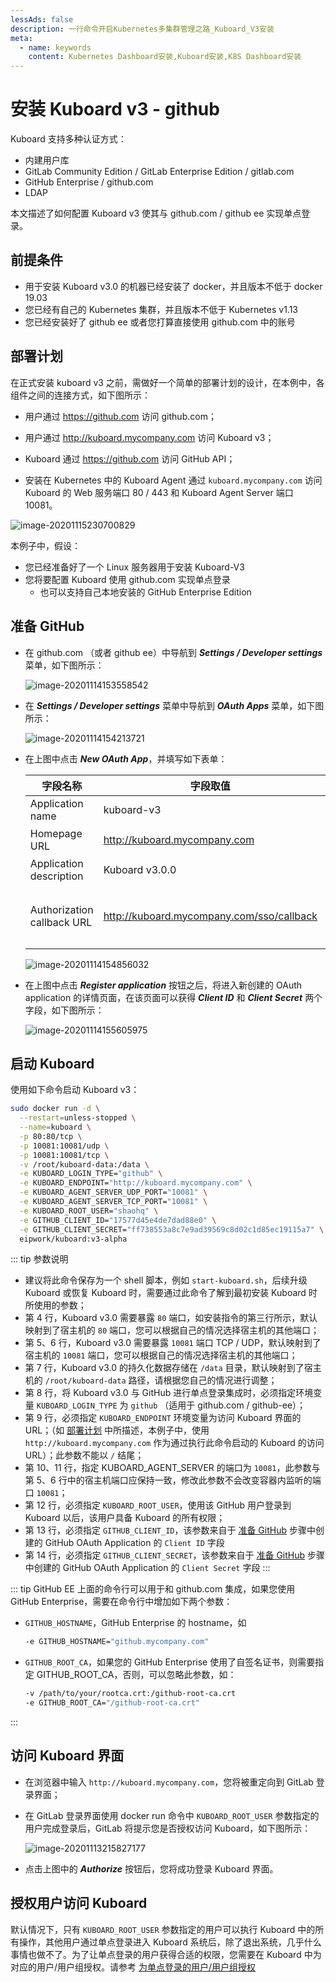 ```yaml
---
lessAds: false
description: 一行命令开启Kubernetes多集群管理之路_Kuboard_V3安装
meta:
  - name: keywords
    content: Kubernetes Dashboard安装,Kuboard安装,K8S Dashboard安装
---
```


# 安装 Kuboard v3 - github

<AdSenseTitle/>


Kuboard 支持多种认证方式：

* 内建用户库
* GitLab Community Edition / GitLab Enterprise Edition / gitlab.com
* GitHub Enterprise / github.com
* LDAP

本文描述了如何配置 Kuboard v3 使其与 github.com / github ee 实现单点登录。

## 前提条件

* 用于安装 Kuboard v3.0 的机器已经安装了 docker，并且版本不低于 docker 19.03
* 您已经有自己的 Kubernetes 集群，并且版本不低于 Kubernetes v1.13
* 您已经安装好了 github ee 或者您打算直接使用 github.com 中的账号

## 部署计划

在正式安装 kuboard v3 之前，需做好一个简单的部署计划的设计，在本例中，各组件之间的连接方式，如下图所示：

* 用户通过 https://github.com 访问 github.com；

* 用户通过 http://kuboard.mycompany.com 访问 Kuboard v3；

* Kuboard 通过 https://github.com 访问 GitHub API；

* 安装在 Kubernetes 中的 Kuboard Agent 通过 `kuboard.mycompany.com` 访问 Kuboard 的 Web 服务端口 80 / 443 和 Kuboard Agent Server 端口 10081。


![image-20201115230700829](./install-github.assets/image-20201115230700829.png)

本例子中，假设：

* 您已经准备好了一个 Linux 服务器用于安装 Kuboard-V3
* 您将要配置 Kuboard 使用 github.com 实现单点登录
  * 也可以支持自己本地安装的 GitHub Enterprise Edition



## 准备 GitHub

* 在 github.com （或者 github ee）中导航到 ***Settings / Developer settings*** 菜单，如下图所示：

  ![image-20201114153558542](./install-github.assets/image-20201114153558542.png)

* 在 ***Settings / Developer settings*** 菜单中导航到 ***OAuth Apps*** 菜单，如下图所示：

  ![image-20201114154213721](./install-github.assets/image-20201114154213721.png)

* 在上图中点击 ***New OAuth App***，并填写如下表单：

  | 字段名称                   | 字段取值                                  | 字段描述                                                     |
  | -------------------------- | ----------------------------------------- | ------------------------------------------------------------ |
  | Application name           | kuboard-v3                                | 标识用，填写任意名称即可                                     |
  | Homepage URL               | http://kuboard.mycompany.com              | 根据 [部署计划](#部署计划)，此处应该填写 http://kuboard.mycompany.com |
  | Application description    | Kuboard v3.0.0                            | 描述，可以为空                                               |
  | Authorization callback URL | http://kuboard.mycompany.com/sso/callback | 根据 [部署计划](#部署计划)，此处应该填写 http://kuboard.mycompany.com/sso/callback，`/sso/callback` 为 Kuboard 中处理 OAuth 回调的 URL 路径 |

  ![image-20201114154856032](./install-github.assets/image-20201114154856032.png)

* 在上图中点击 ***Register application*** 按钮之后，将进入新创建的 OAuth application 的详情页面，在该页面可以获得 ***Client ID*** 和 ***Client Secret*** 两个字段，如下图所示：

  ![image-20201114155605975](./install-github.assets/image-20201114155605975.png)



## 启动 Kuboard 

使用如下命令启动 Kuboard v3：
``` sh
sudo docker run -d \
  --restart=unless-stopped \
  --name=kuboard \
  -p 80:80/tcp \
  -p 10081:10081/udp \
  -p 10081:10081/tcp \
  -v /root/kuboard-data:/data \
  -e KUBOARD_LOGIN_TYPE="github" \
  -e KUBOARD_ENDPOINT="http://kuboard.mycompany.com" \
  -e KUBOARD_AGENT_SERVER_UDP_PORT="10081" \
  -e KUBOARD_AGENT_SERVER_TCP_PORT="10081" \
  -e KUBOARD_ROOT_USER="shaohq" \
  -e GITHUB_CLIENT_ID="17577d45e4de7dad88e0" \
  -e GITHUB_CLIENT_SECRET="ff738553a8c7e9ad39569c8d02c1d85ec19115a7" \
  eipwork/kuboard:v3-alpha
```

::: tip 参数说明
* 建议将此命令保存为一个 shell 脚本，例如 `start-kuboard.sh`，后续升级 Kuboard 或恢复 Kuboard 时，需要通过此命令了解到最初安装 Kuboard 时所使用的参数；
* 第 4 行，Kuboard v3.0 需要暴露 `80` 端口，如安装指令的第三行所示，默认映射到了宿主机的 `80` 端口，您可以根据自己的情况选择宿主机的其他端口；
* 第 5、6 行，Kuboard v3.0 需要暴露 `10081` 端口 TCP / UDP，默认映射到了宿主机的 `10081` 端口，您可以根据自己的情况选择宿主机的其他端口；
* 第 7 行，Kuboard v3.0 的持久化数据存储在 `/data` 目录，默认映射到了宿主机的 `/root/kuboard-data` 路径，请根据您自己的情况进行调整；
* 第 8 行，将 Kuboard v3.0 与 GitHub 进行单点登录集成时，必须指定环境变量 `KUBOARD_LOGIN_TYPE` 为 `github` （适用于 github.com / github-ee）；
* 第 9 行，必须指定 `KUBOARD_ENDPOINT` 环境变量为访问 Kuboard 界面的 URL；（如 [部署计划](#部署计划) 中所描述，本例子中，使用 `http://kuboard.mycompany.com` 作为通过执行此命令启动的 Kuboard 的访问 URL）；此参数不能以 `/` 结尾；
* 第 10、11 行，指定 KUBOARD_AGENT_SERVER 的端口为 `10081`，此参数与第 5、6 行中的宿主机端口应保持一致，修改此参数不会改变容器内监听的端口 `10081`；
* 第 12 行，必须指定 `KUBOARD_ROOT_USER`，使用该 GitHub 用户登录到 Kuboard 以后，该用户具备 Kuboard 的所有权限；
* 第 13 行，必须指定 `GITHUB_CLIENT_ID`，该参数来自于 [准备 GitHub](#准备-github) 步骤中创建的 GitHub OAuth Application 的 `Client ID` 字段
* 第 14 行，必须指定 `GITHUB_CLIENT_SECRET`，该参数来自于 [准备 GitHub](#准备-github) 步骤中创建的 GitHub OAuth Application 的 `Client Secret` 字段
:::

::: tip GitHub EE
上面的命令行可以用于和 github.com 集成，如果您使用 GitHub Enterprise，需要在命令行中增加如下两个参数：
* `GITHUB_HOSTNAME`，GitHub Enterprise 的 hostname，如
  ```sh
  -e GITHUB_HOSTNAME="github.mycompany.com"
  ```
* `GITHUB_ROOT_CA`，如果您的 GitHub Enterprise 使用了自签名证书，则需要指定 GITHUB_ROOT_CA，否则，可以忽略此参数，如：
  ```sh
  -v /path/to/your/rootca.crt:/github-root-ca.crt
  -e GITHUB_ROOT_CA="/github-root-ca.crt"
  ```
:::


## 访问 Kuboard 界面

* 在浏览器中输入 `http://kuboard.mycompany.com`，您将被重定向到 GitLab 登录界面；
* 在 GitLab 登录界面使用 docker run 命令中 `KUBOARD_ROOT_USER` 参数指定的用户完成登录后，GitLab 将提示您是否授权访问 Kuboard，如下图所示：

  ![image-20201113215827177](./install-gitlab.assets/image-20201113215827177.png)

* 点击上图中的 ***Authorize*** 按钮后，您将成功登录 Kuboard 界面。

## 授权用户访问 Kuboard

默认情况下，只有 `KUBOARD_ROOT_USER` 参数指定的用户可以执行 Kuboard 中的所有操作，其他用户通过单点登录进入 Kuboard 系统后，除了退出系统，几乎什么事情也做不了。为了让单点登录的用户获得合适的权限，您需要在 Kuboard 中为对应的用户/用户组授权。请参考 [为单点登录的用户/用户组授权](./auth-user-sso.html)
